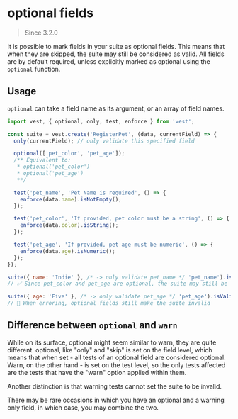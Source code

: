 # optional fields

> Since 3.2.0

It is possible to mark fields in your suite as optional fields. This means that when they are skipped, the suite may still be considered as valid.
All fields are by default required, unless explicitly marked as optional using the `optional` function.

## Usage

`optional` can take a field name as its argument, or an array of field names.

```js
import vest, { optional, only, test, enforce } from 'vest';

const suite = vest.create('RegisterPet', (data, currentField) => {
  only(currentField); // only validate this specified field

  optional(['pet_color', 'pet_age']);
  /** Equivalent to:
   * optional('pet_color')
   * optional('pet_age')
   **/

  test('pet_name', 'Pet Name is required', () => {
    enforce(data.name).isNotEmpty();
  });

  test('pet_color', 'If provided, pet color must be a string', () => {
    enforce(data.color).isString();
  });

  test('pet_age', 'If provided, pet age must be numeric', () => {
    enforce(data.age).isNumeric();
  });
});

suite({ name: 'Indie' }, /* -> only validate pet_name */ 'pet_name').isValid();
// ✅ Since pet_color and pet_age are optional, the suite may still be valid

suite({ age: 'Five' }, /* -> only validate pet_age */ 'pet_age').isValid();
// 🚨 When erroring, optional fields still make the suite invalid
```

## Difference between `optional` and `warn`

While on its surface, optional might seem similar to warn, they are quite different.
optional, like "only" and "skip" is set on the field level, which means that when set - all tests of an optional field are considered optional. Warn, on the other hand - is set on the test level, so the only tests affected are the tests that have the "warn" option applied within them.

Another distinction is that warning tests cannot set the suite to be invalid.

There may be rare occasions in which you have an optional and a warning only field, in which case, you may combine the two.
